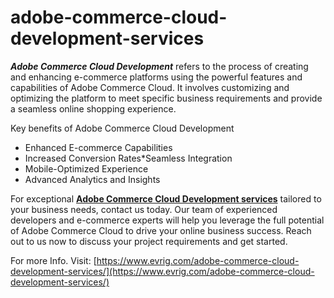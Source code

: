 # adobe-commerce-cloud-development-services
***Adobe Commerce Cloud Development*** refers to the process of creating and enhancing e-commerce platforms using the powerful features and capabilities of Adobe Commerce Cloud. It involves customizing and optimizing the platform to meet specific business requirements and provide a seamless online shopping experience.

Key benefits of Adobe Commerce Cloud Development

* Enhanced E-commerce Capabilities
* Increased Conversion Rates*Seamless Integration
* Mobile-Optimized Experience
* Advanced Analytics and Insights

For exceptional [**Adobe Commerce Cloud Development services**](https://www.evrig.com/adobe-commerce-cloud-development-services/) tailored to your business needs, contact us today. Our team of experienced developers and e-commerce experts will help you leverage the full potential of Adobe Commerce Cloud to drive your online business success. Reach out to us now to discuss your project requirements and get started.

For more Info. Visit: [https://www.evrig.com/adobe-commerce-cloud-development-services/](https://www.evrig.com/adobe-commerce-cloud-development-services/)
